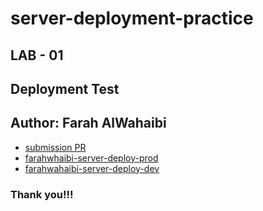 # **server-deployment-practice**
## LAB - 01

## **Deployment Test**
## **Author: Farah AlWahaibi**

* [submission PR](https://github.com/farahalwahaibi/server-deployment-practice/pull/1)
* [farahwhaibi-server-deploy-prod](https://farahwhaibi-server-deploy-prod.herokuapp.com/)
* [farahwahaibi-server-deploy-dev](https://farahwahaibi-server-deploy-dev.herokuapp.com/)


### Thank you!!!

